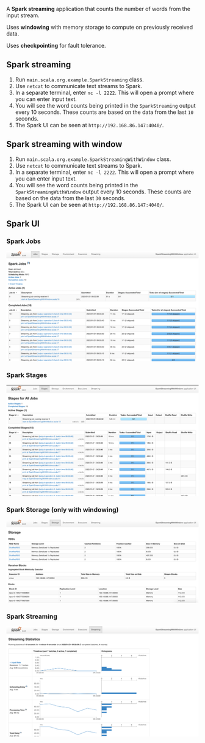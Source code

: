 A **Spark streaming** application that counts the number of words from the input stream.

Uses **windowing** with memory storage to compute on previously received data.

Uses **checkpointing** for fault tolerance.

## Spark streaming
1. Run `main.scala.org.example.SparkStreaming` class.
2. Use `netcat` to communicate text streams to Spark.
3. In a separate terminal, enter `nc -l 2222`. This will open a prompt where you can enter input text.
4. You will see the word counts being printed in the `SparkStreaming` output every 10 seconds. 
These counts are based on the data from the last `10` seconds.
5. The Spark UI can be seen at `http://192.168.86.147:4040/`.

## Spark streaming with window
1. Run `main.scala.org.example.SparkStreamingWithWindow` class.
2. Use `netcat` to communicate text streams to Spark.
3. In a separate terminal, enter `nc -l 2222`. This will open a prompt where you can enter input text.
4. You will see the word counts being printed in the `SparkStreamingWithWindow` output every 10 seconds.
   These counts are based on the data from the last `30` seconds.
5. The Spark UI can be seen at `http://192.168.86.147:4040/`.

## Spark UI
### Spark Jobs
![](assets/SparkUIJobs.png)

### Spark Stages
![](assets/SparkUIStages.png)

### Spark Storage (only with windowing)
![](assets/SparkUIStorage.png)

### Spark Streaming
![](assets/SparkUIStreaming.png)